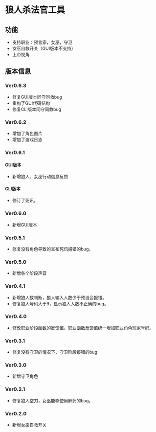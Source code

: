 # 狼人杀法官工具

## 功能

- 支持职业：预言家，女巫，守卫
- 女巫自救开关（GUI版本不支持）
- 上帝视角

## 版本信息

### Ver0.6.3

- 修复GUI版本同守同救bug
- 重构了GUI代码结构
- 修复CLI版本同守同救bug

### Ver0.6.2

- 增加了角色图片
- 增加了游戏日志

### Ver0.6.1

#### GUI版本

- 新增狼人、女巫行动信息反馈

#### CLI版本

- 修订了死讯。

### Ver0.6.0

- 新增GUI版本

### Ver0.5.1

- 修复没有角色导致的宣布死讯报错的bug。

### Ver0.5.0

- 新增各个阶段声音

### Ver0.4.1

- 新增狼人数判断，狼人输入人数少于预设会报错。
- 修复狼人号码大于9，显示狼人人数不正确的bug。

### Ver0.4.0

- 修改职业阶段函数的反馈值。职业函数反馈值统一增加职业角色玩家号码。

### Ver0.3.1

- 修复没有守卫的情况下，守卫阶段报错的bug

### Ver0.3.0

- 新增守卫角色

### Ver0.2.1

- 修复狼人空刀，女巫能够使用解药的bug。

### Ver0.2.0

- 新增女巫自救开关
